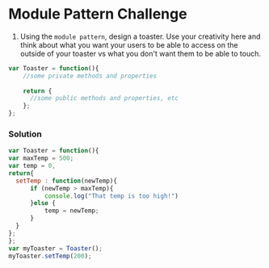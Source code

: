 # Module Pattern Challenge

1. Using the `module pattern`, design a toaster. Use your creativity here and think about what you want your users to be able to access on the outside of your toaster vs what you don't want them to be able to touch.

```js
var Toaster = function(){
    //some private methods and properties
    
    return {
      //some public methods and properties, etc
    };
};
```
### Solution

```js
var Toaster = function(){
var maxTemp = 500; 
var temp = 0,
return{
  setTemp : function(newTemp){
      if (newTemp > maxTemp){
          console.log("That temp is too high!")
      }else {
          temp = newTemp;
      }
  }
};
};
var myToaster = Toaster();
myToaster.setTemp(200); 
```

